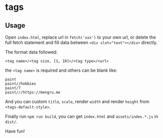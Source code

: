 # tags

## Usage

Open `index.html`, replace url in `fetch('xxx')` to your own url, or delete the full fetch statement and fill data between `<div slot="text"></div>` directly.

The format data followed:

```
<tag name>/<tag size, [1, 10]>/<tag type>/<url>
```

the `<tag name>` is required and others can be blank like:

```
paint
paint//hobbies
paint/7
paint///https://mengru.me
```

And you can custom `title`, `scale`, render `width` and render `height` from `<tags-default-style>`.

Finally run `npm run build`, you can get `index.html` and `assets/index.*.js` in `dist/`.

Have fun!
